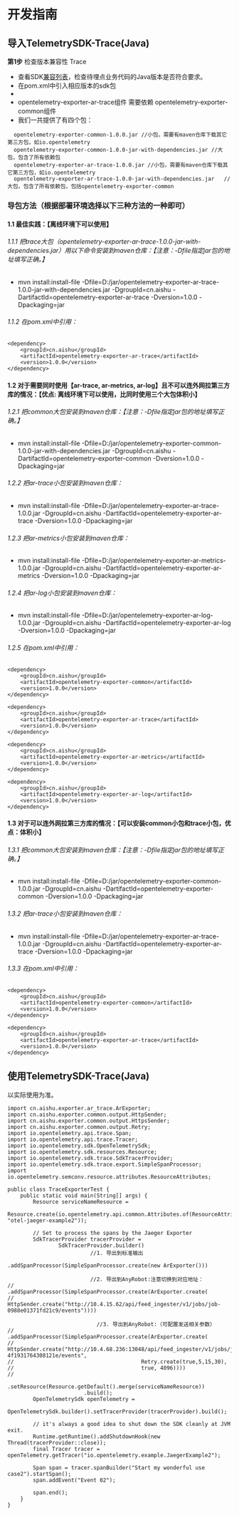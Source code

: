 # 开发指南

## 导入TelemetrySDK-Trace(Java)
**第1步** 检查版本兼容性
Trace
- 查看SDK[兼容列表](../../../docs/compatibility.md)，检查待埋点业务代码的Java版本是否符合要求。
- 在pom.xml中引入相应版本的sdk包
-
-  opentelemetry-exporter-ar-trace组件 需要依赖 opentelemetry-exporter-common组件
-  我们一共提供了有四个包：
```
  opentelemetry-exporter-common-1.0.0.jar //小包，需要有maven仓库下载其它第三方包，如io.opentelemetry
  opentelemetry-exporter-common-1.0.0-jar-with-dependencies.jar //大包，包含了所有依赖包
  opentelemetry-exporter-ar-trace-1.0.0.jar //小包，需要有maven仓库下载其它第三方包，如io.opentelemetry
  opentelemetry-exporter-ar-trace-1.0.0-jar-with-dependencies.jar   //大包，包含了所有依赖包，包括opentelemetry-exporter-common
```

### 导包方法（根据部署环境选择以下三种方法的一种即可）
#### 1.1 最佳实践：【离线环境下可以使用】
###### 1.1.1 把trace大包（opentelemetry-exporter-ar-trace-1.0.0-jar-with-dependencies.jar）用以下命令安装到maven仓库：【注意：-Dfile指定jar包的地址填写正确。】
- mvn install:install-file -Dfile=D:/jar/opentelemetry-exporter-ar-trace-1.0.0-jar-with-dependencies.jar -DgroupId=cn.aishu -DartifactId=opentelemetry-exporter-ar-trace -Dversion=1.0.0 -Dpackaging=jar
###### 1.1.2 在pom.xml中引用：
```
<dependency>
    <groupId>cn.aishu</groupId>
    <artifactId>opentelemetry-exporter-ar-trace</artifactId>
    <version>1.0.0</version>
</dependency>
```

#### 1.2 对于需要同时使用【ar-trace, ar-metrics, ar-log】且不可以连外网拉第三方库的情况：【优点: 离线环境下可以使用，比同时使用三个大包体积小】
###### 1.2.1 把common大包安装到maven仓库：【注意：-Dfile指定jar包的地址填写正确。】
- mvn install:install-file -Dfile=D:/jar/opentelemetry-exporter-common-1.0.0-jar-with-dependencies.jar -DgroupId=cn.aishu -DartifactId=opentelemetry-exporter-common -Dversion=1.0.0 -Dpackaging=jar
###### 1.2.2 把ar-trace小包安装到maven仓库：
- mvn install:install-file -Dfile=D:/jar/opentelemetry-exporter-ar-trace-1.0.0.jar -DgroupId=cn.aishu -DartifactId=opentelemetry-exporter-ar-trace -Dversion=1.0.0 -Dpackaging=jar
###### 1.2.3 把ar-metrics小包安装到maven仓库：
- mvn install:install-file -Dfile=D:/jar/opentelemetry-exporter-ar-metrics-1.0.0.jar -DgroupId=cn.aishu -DartifactId=opentelemetry-exporter-ar-metrics -Dversion=1.0.0 -Dpackaging=jar
###### 1.2.4 把ar-log小包安装到maven仓库：
- mvn install:install-file -Dfile=D:/jar/opentelemetry-exporter-ar-log-1.0.0.jar -DgroupId=cn.aishu -DartifactId=opentelemetry-exporter-ar-log -Dversion=1.0.0 -Dpackaging=jar
###### 1.2.5 在pom.xml中引用：
```
<dependency>
    <groupId>cn.aishu</groupId>
    <artifactId>opentelemetry-exporter-common</artifactId>
    <version>1.0.0</version>
</dependency>

<dependency>
    <groupId>cn.aishu</groupId>
    <artifactId>opentelemetry-exporter-ar-trace</artifactId>
    <version>1.0.0</version>
</dependency>

<dependency>
    <groupId>cn.aishu</groupId>
    <artifactId>opentelemetry-exporter-ar-metrics</artifactId>
    <version>1.0.0</version>
</dependency>

<dependency>
    <groupId>cn.aishu</groupId>
    <artifactId>opentelemetry-exporter-ar-log</artifactId>
    <version>1.0.0</version>
</dependency>
```

#### 1.3  对于可以连外网拉第三方库的情况：【可以安装common小包和trace小包，优点：体积小】
###### 1.3.1 把common大包安装到maven仓库：【注意：-Dfile指定jar包的地址填写正确。】
- mvn install:install-file -Dfile=D:/jar/opentelemetry-exporter-common-1.0.0.jar -DgroupId=cn.aishu -DartifactId=opentelemetry-exporter-common -Dversion=1.0.0 -Dpackaging=jar
###### 1.3.2 把ar-trace小包安装到maven仓库：
- mvn install:install-file -Dfile=D:/jar/opentelemetry-exporter-ar-trace-1.0.0.jar -DgroupId=cn.aishu -DartifactId=opentelemetry-exporter-ar-trace -Dversion=1.0.0 -Dpackaging=jar
###### 1.3.3 在pom.xml中引用：

```
<dependency>
    <groupId>cn.aishu</groupId>
    <artifactId>opentelemetry-exporter-common</artifactId>
    <version>1.0.0</version>
</dependency>

<dependency>
    <groupId>cn.aishu</groupId>
    <artifactId>opentelemetry-exporter-ar-trace</artifactId>
    <version>1.0.0</version>
</dependency>
```

## 使用TelemetrySDK-Trace(Java) 
以实际使用为准。
```
import cn.aishu.exporter.ar_trace.ArExporter;
import cn.aishu.exporter.common.output.HttpSender;
import cn.aishu.exporter.common.output.HttpsSender;
import cn.aishu.exporter.common.output.Retry;
import io.opentelemetry.api.trace.Span;
import io.opentelemetry.api.trace.Tracer;
import io.opentelemetry.sdk.OpenTelemetrySdk;
import io.opentelemetry.sdk.resources.Resource;
import io.opentelemetry.sdk.trace.SdkTracerProvider;
import io.opentelemetry.sdk.trace.export.SimpleSpanProcessor;
import io.opentelemetry.semconv.resource.attributes.ResourceAttributes;

public class TraceExporterTest {
    public static void main(String[] args) {
        Resource serviceNameResource =
                Resource.create(io.opentelemetry.api.common.Attributes.of(ResourceAttributes.SERVICE_NAME, "otel-jaeger-example2"));

        // Set to process the spans by the Jaeger Exporter
        SdkTracerProvider tracerProvider =
                SdkTracerProvider.builder()
                          //1. 导出到标准输出
                        .addSpanProcessor(SimpleSpanProcessor.create(new ArExporter()))
                        
                          //2. 导出到AnyRobot:注意切换到对应地址：
//                        .addSpanProcessor(SimpleSpanProcessor.create(ArExporter.create(
//                                HttpSender.create("http://10.4.15.62/api/feed_ingester/v1/jobs/job-0988e01371fd21c9/events"))))

                            //3. 导出到AnyRobot:（可配置发送相关参数）
//                        .addSpanProcessor(SimpleSpanProcessor.create(ArExporter.create(
//                                HttpSender.create("http://10.4.68.236:13048/api/feed_ingester/v1/jobs/job-4f1931764308121e/events",
//                                        Retry.create(true,5,15,30),
//                                        true, 4096))))
//
                        .setResource(Resource.getDefault().merge(serviceNameResource))
                        .build();
        OpenTelemetrySdk openTelemetry =
                OpenTelemetrySdk.builder().setTracerProvider(tracerProvider).build();

        // it's always a good idea to shut down the SDK cleanly at JVM exit.
        Runtime.getRuntime().addShutdownHook(new Thread(tracerProvider::close));
        final Tracer tracer = openTelemetry.getTracer("io.opentelemetry.example.JaegerExample2");

        Span span = tracer.spanBuilder("Start my wonderful use case2").startSpan();
        span.addEvent("Event 02");

        span.end();
    }
}
```

